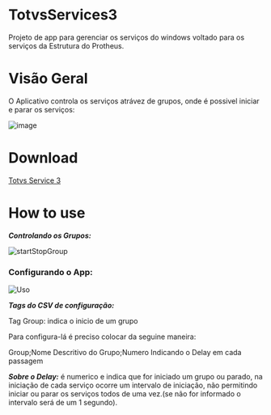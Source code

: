 # TotvsServices3
Projeto de app para gerenciar os serviços do windows voltado para os serviços da Estrutura do Protheus.

# Visão Geral

O Aplicativo controla os serviços atrávez de grupos, onde é possivel iniciar e parar os serviços:

![image](https://user-images.githubusercontent.com/45453977/87826175-ca952e00-c84e-11ea-8284-dae3ad48125c.png)

# Download 

[Totvs Service 3](https://github.com/gabrieldss808/TotvsServices3/releases)

# How to use

***Controlando os Grupos:***

![startStopGroup](https://user-images.githubusercontent.com/45453977/87829049-93c21680-c854-11ea-8b39-998d0a8928d0.gif)

<H3>Configurando o App: </H3>

![Uso](https://user-images.githubusercontent.com/45453977/87829131-c4a24b80-c854-11ea-9ae2-580847ba31e2.gif)

***Tags do CSV de configuração:***

Tag Group: indica o inicio de um grupo

Para configura-lá é preciso colocar da seguine maneira: 

Group;Nome Descritivo do Grupo;Numero Indicando o Delay em cada passagem

***Sobre o Delay:*** é numerico e indica que for iniciado um grupo ou parado, na iniciação de cada serviço ocorre um intervalo de iniciação, não permitindo iniciar ou parar os serviços todos de uma vez.(se não for informado o intervalo será de um 1 segundo).
